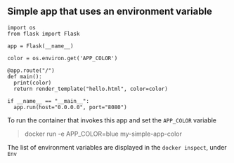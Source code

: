 ## Simple app that uses an environment variable

```
import os
from flask import Flask

app = Flask(__name__)

color = os.environ.get('APP_COLOR')

@app.route("/")
def main():
  print(color)
  return render_template("hello.html", color=color)

if __name__ == "__main__":
  app.run(host="0.0.0.0", port="8080")
```

To run the container that invokes this app and set the `APP_COLOR` variable

> docker run -e APP_COLOR=blue my-simple-app-color

The list of environment variables are displayed in the `docker inspect`, under `Env`

